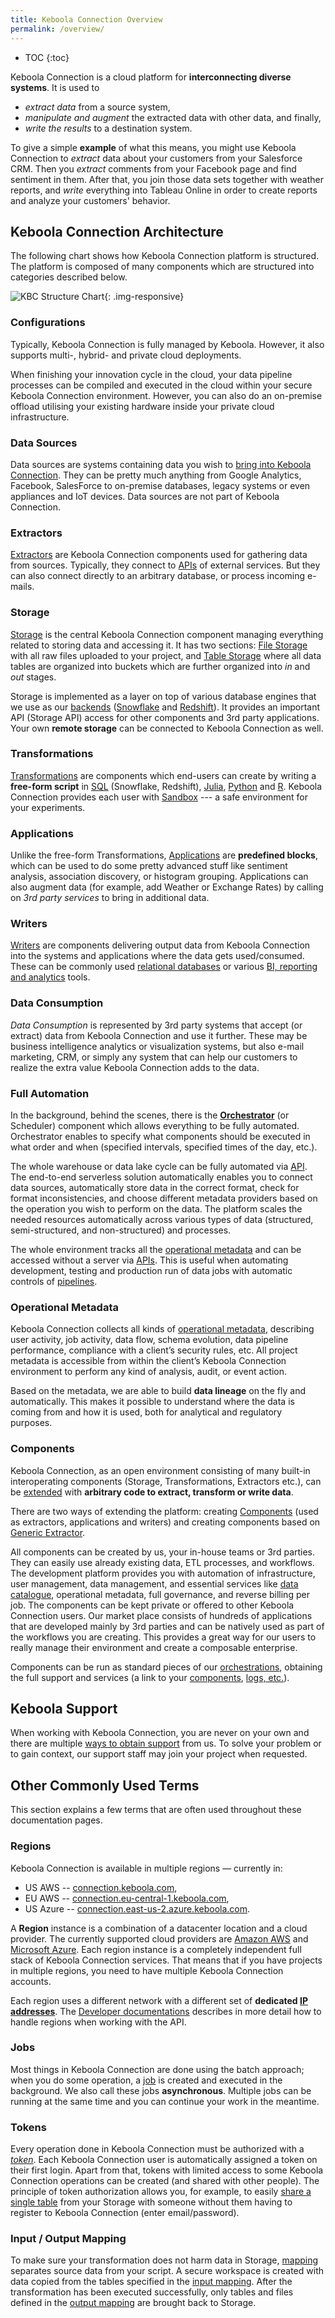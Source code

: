 ```yaml
---
title: Keboola Connection Overview
permalink: /overview/
---
```


* TOC
{:toc}

Keboola Connection is a cloud platform for **interconnecting diverse systems**. It is used to

- *extract data* from a source system,
- *manipulate and augment* the extracted data with other data, and finally,
- *write the results* to a destination system.

To give a simple **example** of what this means, you might use Keboola Connection to *extract* data about your customers from your Salesforce CRM.
Then you *extract* comments from your Facebook page and find sentiment in them.
After that, you join those data sets together with weather reports, and *write* everything into Tableau Online
in order to create reports and analyze your customers' behavior.

## Keboola Connection Architecture

The following chart shows how Keboola Connection platform is structured. The platform is composed of many components which
are structured into categories described below.

![KBC Structure Chart](/overview/kbc_structure.png){: .img-responsive}

### Configurations

Typically, Keboola Connection is fully managed by Keboola. 
However, it also supports multi-, hybrid- and private cloud deployments.  

When finishing your innovation cycle in the cloud, 
your data pipeline processes can be compiled and executed in the cloud within your secure Keboola Connection environment. 
However, you can also do an on-premise offload utilising your existing hardware inside your private cloud infrastructure. 


### Data Sources
Data sources are systems containing data you wish to [bring into Keboola Connection](/tutorial/load/).
They can be pretty much anything from Google Analytics, Facebook, SalesForce to on-premise databases,
legacy systems or even appliances and IoT devices. Data sources are not part of Keboola Connection.

### Extractors
[Extractors](/components/extractors/) are Keboola Connection components used for gathering data from sources.
Typically, they connect to [APIs](https://en.wikipedia.org/wiki/Web_API) of external
services. But they can also connect directly to an arbitrary database, or process incoming e-mails.

### Storage
[Storage](/storage/) is the central Keboola Connection component managing everything related to storing data and accessing it.
It has two sections: [File Storage](/storage/file-uploads/) with all raw files uploaded
to your project, and [Table Storage](/storage/tables/) where all data tables are organized
into buckets which are further organized into *in* and *out* stages.

Storage is implemented as a layer on top of various database engines that we use as our [backends](/transformations/#backends) ([Snowflake](https://www.snowflake.com/) and [Redshift](https://aws.amazon.com/redshift/)).
It provides an important API (Storage API) access for other components and 3rd party applications.
Your own **remote storage** can be connected to Keboola Connection as well.

### Transformations
[Transformations](/transformations/) are components which end-users can create by writing a **free-form script** in
[SQL](https://en.wikipedia.org/wiki/SQL) (Snowflake, Redshift), [Julia](https://julialang.org/),
[Python](https://www.python.org/about/) and [R](https://www.r-project.org/about.html). 
Keboola Connection provides each user with [Sandbox](/transformations/sandbox/) --- a safe environment for your experiments.

### Applications
Unlike the free-form Transformations, [Applications](/components/applications/) are **predefined blocks**, which
can be used to do some pretty advanced stuff like sentiment analysis, association discovery, or histogram grouping.
Applications can also augment data (for example, add Weather or Exchange Rates) by calling on *3rd party services*
to bring in additional data.

### Writers
[Writers](/components/writers/) are components delivering output data from Keboola Connection into the systems 
and applications where the data gets used/consumed. These can be commonly used [relational databases](/components/writers/database/) or various [BI, reporting and analytics](/components/writers/bi-tools/) tools.

### Data Consumption
*Data Consumption* is represented by 3rd party systems that accept (or extract) data from Keboola Connection and use it further.
These may be business intelligence analytics or visualization systems, but also e-mail marketing, CRM,
or simply any system that can help our customers to realize the extra value Keboola Connection adds to the data.

### Full Automation

In the background, behind the scenes, there is the [**Orchestrator**](/orchestrator/)
(or Scheduler) component which allows everything to be fully automated.
Orchestrator enables to specify what components should be executed in what order and when 
(specified intervals, specified times of the day, etc.).

The whole warehouse or data lake cycle can be fully automated via [API](https://developers.keboola.com/automate/#automation).
The end-to-end serverless solution automatically enables you to connect data sources, automatically store data 
in the correct format, check for format inconsistencies, and choose different metadata providers based on the
operation you wish to perform on the data. The platform scales the needed resources automatically across various 
types of data (structured, semi-structured, and non-structured) and processes.

The whole environment tracks all the [operational metadata](#operational-metadata) and 
can be accessed without a server via [APIs](https://developers.keboola.com/overview/api/). 
This is useful when automating development, testing and production run of data jobs with automatic controls of 
[pipelines](https://keboola.docs.apiary.io/#reference/development-branches).

### Operational Metadata

Keboola Connection collects all kinds of [operational metadata](/management/jobs/#search-attributes), 
describing user activity, job activity, data flow, 
schema evolution, data pipeline performance, compliance with a client’s security rules, etc. 
All project metadata is accessible from within the client’s Keboola Connection environment to perform any kind of analysis, audit, or event action.

Based on the metadata, we are able to build **data lineage** on the fly and automatically. 
This makes it possible to understand where the data is coming from and how it is used, both for analytical and regulatory purposes.

### Components

Keboola Connection, as an open environment consisting of many built-in interoperating components (Storage, 
Transformations, Extractors etc.), can be [extended](https://developers.keboola.com/extend/) with
 **arbitrary code to extract, transform or write data**.

There are two ways of extending the platform: 
creating [Components](https://developers.keboola.com/extend/#component) (used as extractors, applications and writers) and 
creating components based on [Generic Extractor](https://developers.keboola.com/extend/#generic-extractor/).

All components can be created by us, your in-house teams or 3rd parties.
They can easily use already existing data, ETL processes, and workflows. 
The development platform provides you with automation of infrastructure, user management, data management, and essential services like 
[data catalogue](https://help.keboola.com/catalog/), operational metadata, full governance, and 
reverse billing per job. 
The components can be kept private or offered to other Keboola Connection users.
Our market place consists of hundreds of applications that are developed mainly by 3rd 
parties and can be natively used as part of the workflows you are creating. 
This provides a great way for our users to really manage their environment and create a composable enterprise.

Components can be run as standard pieces of our [orchestrations](https://help.keboola.com/orchestrator/), 
obtaining the full support and services (a link to your [components](https://components.keboola.com/components), 
[logs, etc.](https://developers.keboola.com/extend/common-interface/)).

## Keboola Support
When working with Keboola Connection, you are never on your own and there are multiple [ways to obtain support](/management/support/) from us.
To solve your problem or to gain context, our support staff may join your project when requested.

## Other Commonly Used Terms
This section explains a few terms that are often used throughout these documentation pages.

### Regions
Keboola Connection is available in multiple regions — currently in:

- US AWS -- [connection.keboola.com](https://connection.keboola.com), 
- EU AWS -- [connection.eu-central-1.keboola.com](https://connection.eu-central-1.keboola.com),
- US Azure -- [connection.east-us-2.azure.keboola.com](https://connection.east-us-2.azure.keboola.com). 

A **Region** instance is a combination of a datacenter location and a cloud provider. The currently supported
cloud providers are [Amazon AWS](https://aws.amazon.com/) and [Microsoft Azure](https://azure.microsoft.com/en-us/).
Each region instance is a completely independent full stack of Keboola Connection services. That means that 
if you have projects in multiple regions, you need to have multiple Keboola Connection accounts.

Each region uses a different network with a different set of **dedicated [IP addresses](/components/ip-addresses/)**.
The [Developer documentations](https://developers.keboola.com/overview/api/#regions-and-endpoints) describes in 
more detail how to handle regions when working with the API.

### Jobs
Most things in Keboola Connection are done using the batch approach; when you do some operation, a [job](https://help.keboola.com/management/jobs/) is created
and executed in the background. We also call these jobs **asynchronous**. Multiple jobs can be running at the same
time and you can continue your work in the meantime.

### Tokens
Every operation done in Keboola Connection must be authorized with a [*token*](/management/project/tokens/). Each Keboola Connection user is automatically assigned a token on their first login.
Apart from that, tokens with limited access to some Keboola Connection operations can be created (and shared with other people).
The principle of token authorization allows you, for example, to easily [share a single table](/management/project/tokens/#limited-tokens)
from your Storage with someone without them having to register to Keboola Connection (enter email/password).

### Input / Output Mapping
To make sure your transformation does not harm data in Storage, [mapping](/transformations/mappings)
separates source data from your script. A secure workspace is created with data copied from the tables specified
in the [input mapping](/transformations/mappings/#input-mapping).
After the transformation has been executed successfully, only tables and files defined
in the [output mapping](/transformations/mappings/#output-mapping) are brought back to Storage.
